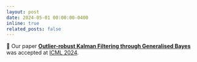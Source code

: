 ```yaml
---
layout: post
date: 2024-05-01 00:00:00-0400
inline: true
related_posts: false
---
```


🎉 Our paper [**Outlier-robust Kalman Filtering through Generalised Bayes**](https://arxiv.org/abs/2405.05646) was accepted at [ICML 2024](https://icml.cc/Conferences/2024). 

